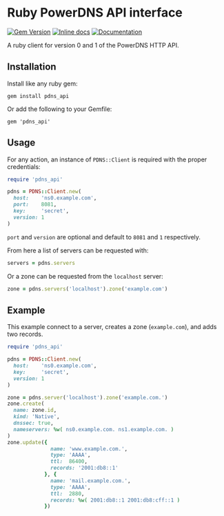 Ruby PowerDNS API interface
===========================

[![Gem Version](https://badge.fury.io/rb/pdns_api.svg)](https://badge.fury.io/rb/pdns_api)
[![Inline docs](https://inch-ci.org/github/silkeh/ruby-pdns_api.svg)](https://inch-ci.org/github/silkeh/ruby-pdns_api)
[![Documentation](https://img.shields.io/badge/docs-rdoc.info-blue.svg)](http://www.rubydoc.info/github/silkeh/ruby-pdns_api/master)

A ruby client for version 0 and 1 of the PowerDNS HTTP API.

Installation
------------
Install like any ruby gem:

    gem install pdns_api

Or add the following to your Gemfile:

    gem 'pdns_api'

Usage
-----
For any action, an instance of `PDNS::Client` is required with the proper credentials:

```ruby
require 'pdns_api'

pdns = PDNS::Client.new(
  host:    'ns0.example.com',
  port:    8081,
  key:     'secret',
  version: 1
)
```

`port` and `version` are optional and default to `8081` and `1` respectively.

From here a list of servers can be requested with:

```ruby
servers = pdns.servers
```

Or a zone can be requested from the `localhost` server:

```ruby
zone = pdns.servers('localhost').zone('example.com')
```

Example
-------

This example connect to a server, creates a zone (`example.com`),
and adds two records.

```ruby
require 'pdns_api'

pdns = PDNS::Client.new(
  host:    'ns0.example.com',
  key:     'secret',
  version: 1
)

zone = pdns.server('localhost').zone('example.com.')
zone.create(
  name: zone.id,
  kind: 'Native',
  dnssec: true,
  nameservers: %w( ns0.example.com. ns1.example.com. )
)
zone.update({
              name: 'www.example.com.',
              type: 'AAAA',
              ttl:  86400,
              records: '2001:db8::1'
            }, {
              name: 'mail.example.com.',
              type: 'AAAA',
              ttl:  2880,
              records: %w( 2001:db8::1 2001:db8:cff::1 )
            })
```
